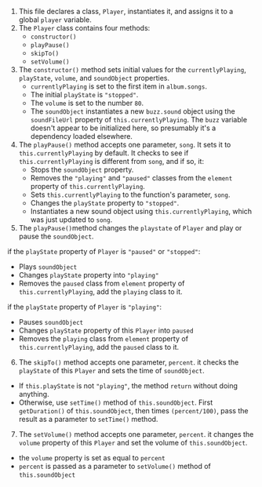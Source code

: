 1. This file declares a class, `Player`, instantiates it, and assigns it to a global `player` variable.
2. The `Player` class contains four methods:
    - `constructor()`
    - `playPause()`
    - `skipTo()`
    - `setVolume()`
3. The `constructor()` method sets initial values for the `currentlyPlaying`, `playState`, `volume`, and `soundObject` properties.
    - `currentlyPlaying` is set to the first item in `album.songs`.
    -  The initial `playState` is `"stopped"`.
    -  The `volume` is set to the number `80`.
    -  The `soundObject` instantiates a new `buzz.sound` object using the `soundFileUrl` property of `this.currentlyPlaying`. The `buzz` variable doesn't appear to be initialized here, so presumably it's a dependency loaded elsewhere.
4. The `playPause()` method accepts one parameter, `song`. It sets it to `this.currentlyPlaying` by default. It checks to see if `this.currentlyPlaying` is different from `song`, and if so, it:
    - Stops the `soundObject` property.
    - Removes the `"playing"` and `"paused"` classes from the `element` property of `this.currentlyPlaying`.
    - Sets `this.currentlyPlaying` to the function's parameter, `song`.
    - Changes the `playState` property to `"stopped"`.
    - Instantiates a new sound object using `this.currentlyPlaying`, which was just updated to `song`.
5. The `playPause()`method changes the `playstate` of `Player` and play or pause the `soundObject`.

if the `playState` property of `Player` is `"paused"` or `"stopped"`:
   - Plays `soundObject`
   - Changes `playState` property into `"playing"`
   - Removes the `paused` class from `element` property of `this.currentlyPlaying`, add the `playing` class to it.

if the `playState` property of `Player` is `"playing"`:
  - Pauses  `soundObject`
  - Changes `playState` property of this `Player` into `paused`
  - Removes the `playing` class from `element` property of `this.currentlyPlaying`, add the `paused` class to it.
6. The `skipTo()` method accepts one parameter, `percent`. it checks the `playState` of this `Player` and sets the time of `soundObject`.
  - If `this.playState` is not `"playing"`, the method `return` without doing anything.
  - Otherwise, use `setTime()` method of `this.soundObject`. First `getDuration()` of `this.soundObject`, then times `(percent/100)`, pass the result as a parameter to `setTime()` method.
7. The `setVolume()` method accepts one parameter, `percent`. it changes the `volume` property of this `Player` and set the volume of `this.soundObject`.
  - the `volume` property is set as equal to `percent`
  - `percent` is passed as a parameter to `setVolume()` method of `this.soundObject`
